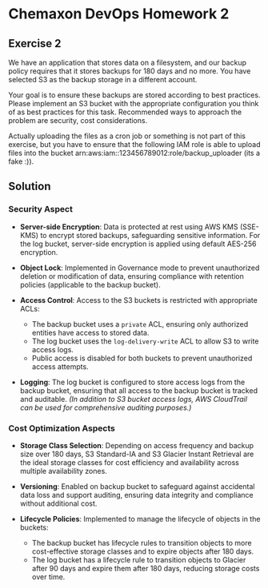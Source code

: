 # Chemaxon DevOps Homework 2

## Exercise 2

We have an application that stores data on a filesystem, and our backup policy requires that it stores backups for 180 days and no more. You have selected S3 as the backup storage in a different account.

Your goal is to ensure these backups are stored according to best practices. Please implement an S3 bucket with the appropriate configuration you think of as best practices for this task. Recommended ways to approach the problem are security, cost considerations.

Actually uploading the files as a cron job or something is not part of this exercise, but you have to ensure that the following IAM role is able to upload files into the bucket arn:aws:iam::123456789012:role/backup_uploader (its a fake :)).

## Solution

### Security Aspect

* __Server-side Encryption__: Data is protected at rest using AWS KMS (SSE-KMS) to encrypt stored backups, safeguarding sensitive information. For the log bucket, server-side encryption is applied using default AES-256 encryption.

* __Object Lock__: Implemented in Governance mode to prevent unauthorized deletion or modification of data, ensuring compliance with retention policies (applicable to the backup bucket).

* __Access Control__: Access to the S3 buckets is restricted with appropriate ACLs:

  * The backup bucket uses a `private` ACL, ensuring only authorized entities have access to stored data.
  * The log bucket uses the `log-delivery-write` ACL to allow S3 to write access logs.
  * Public access is disabled for both buckets to prevent unauthorized access attempts.

* __Logging__: The log bucket is configured to store access logs from the backup bucket, ensuring that all access to the backup bucket is tracked and auditable. _(In addition to S3 bucket access logs, AWS CloudTrail can be used for comprehensive auditing purposes.)_

### Cost Optimization Aspects

* __Storage Class Selection__: Depending on access frequency and backup size over 180 days, S3 Standard-IA and S3 Glacier Instant Retrieval are the ideal storage classes for cost efficiency and availability across multiple availability zones.

* __Versioning__: Enabled on backup bucket to safeguard against accidental data loss and support auditing, ensuring data integrity and compliance without additional cost.

* __Lifecycle Policies__: Implemented to manage the lifecycle of objects in the buckets:

  * The backup bucket has lifecycle rules to transition objects to more cost-effective storage classes and to expire objects after 180 days.
  * The log bucket has a lifecycle rule to transition objects to Glacier after 90 days and expire them after 180 days, reducing storage costs over time.
